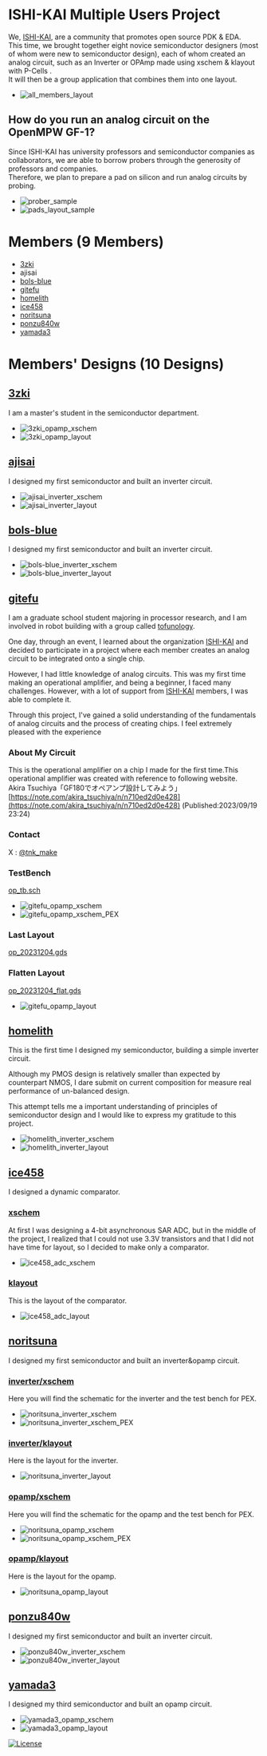 #  ISHI-KAI Multiple Users Project
We, [ISHI-KAI](https://ishi-kai.org/), are a community that promotes open source PDK & EDA.  
This time, we brought together eight novice semiconductor designers (most of whom were new to semiconductor design), each of whom created an analog circuit, such as an Inverter or OPAmp made using xschem & klayout with P-Cells .  
It will then be a group application that combines them into one layout.  

- ![all_members_layout](images/all_members_layout.jpg)


## How do you run an analog circuit on the OpenMPW GF-1?
Since ISHI-KAI has university professors and semiconductor companies as collaborators, we are able to borrow probers through the generosity of professors and companies.  
Therefore, we plan to prepare a pad on silicon and run analog circuits by probing.  

- ![prober_sample](images/prober_sample.jpg)
- ![pads_layout_sample](images/pads_layout_sample.jpg)


# Members (9 Members)
- [3zki](https://github.com/3zki)
- ajisai
- [bols-blue](https://github.com/bols-blue)
- [gitefu](https://github.com/Gitefu)
- [homelith](https://github.com/homelith)
- [ice458](https://github.com/ice458)
- [noritsuna](https://github.com/noritsuna)
- [ponzu840w](https://github.com/mulwak)
- [yamada3](https://github.com/keropiyo)

# Members' Designs (10 Designs)
## [3zki](member_project/3zki/)
I am a master's student in the semiconductor department.  

- ![3zki_opamp_xschem](images/3zki_opamp_xschem.jpg)
- ![3zki_opamp_layout](images/3zki_opamp_layout.jpg)

## [ajisai](member_project/ajisai/)
I designed my first semiconductor and built an inverter circuit.  

- ![ajisai_inverter_xschem](images/ajisai_inverter_xschem.jpg)
- ![ajisai_inverter_layout](images/ajisai_inverter_layout.jpg)


## [bols-blue](member_project/bols-blue/)
I designed my first semiconductor and built an inverter circuit.  

- ![bols-blue_inverter_xschem](images/bols-blue_inverter_xschem.jpg)
- ![bols-blue_inverter_layout](images/bols-blue_inverter_layout.jpg)

## [gitefu](member_project/Gitefu/)
I am a graduate school student majoring in processor research, and I am involved in robot building with a group called [tofunology](https://tofunology.github.io/site/).

One day, through an event, I learned about the organization [ISHI-KAI](https://ishi-kai.org/) and decided to participate in a project where each member creates an analog circuit to be integrated onto a single chip.

However, I had little knowledge of analog circuits. 
This was my first time making an operational amplifier, and being a beginner, I faced many challenges. However, with a lot of support from [ISHI-KAI](https://ishi-kai.org/)  members, I was able to complete it.

Through this project, I've gained a solid understanding of the fundamentals of analog circuits and the process of creating chips. I feel extremely pleased with the experience


### About My Circuit
This is the operational amplifier on a chip I made for the first time.This operational amplifier was created with reference to following website.  
Akira Tsuchiya「GF180でオペアンプ設計してみよう」[https://note.com/akira_tsuchiya/n/n710ed2d0e428](https://note.com/akira_tsuchiya/n/n710ed2d0e428) (Published:2023/09/19 23:24)

### Contact
X : [@tnk_make](https://twitter.com/tnk_make)

### TestBench
[op_tb.sch](member_project/gitefu/op_tb.sch)  
- ![gitefu_opamp_xschem](images/gitefu_opamp_xschem.jpg)
- ![gitefu_opamp_xschem_PEX](images/gitefu_opamp_xschem_PEX.jpg)

### Last Layout
[op_20231204.gds](member_project/gitefu/op_20231204.gds)  

### Flatten Layout
[op_20231204_flat.gds](member_project/gitefu/op_20231204_flat.gds)  
- ![gitefu_opamp_layout](images/gitefu_opamp_layout.jpg)


## [homelith](member_project/homelith/)

This is the first time I designed my semiconductor, building a simple inverter circuit.

Although my PMOS design is relatively smaller than expected by counterpart NMOS, I dare submit on current composition for measure real performance of un-balanced design.

This attempt tells me a important understanding of principles of semiconductor design and I would like to express my gratitude to this project.

- ![homelith_inverter_xschem](images/homelith_inverter_xschem.jpg)
- ![homelith_inverter_layout](images/homelith_inverter_layout.jpg)

## [ice458](member_project/ice458/)
I designed a dynamic comparator.  

### [xschem](member_project/ice458/dynamic_comparator/xschem/)
At first I was designing a 4-bit asynchronous SAR ADC, but in the middle of the project, I realized that I could not use 3.3V transistors and that I did not have time for layout, so I decided to make only a comparator.  
- ![ice458_adc_xschem](images/ice458_adc_xschem.jpg)

### [klayout](member_project/ice458/dynamic_comparator/klayout/)
This is the layout of the comparator.  
- ![ice458_adc_layout](images/ice458_adc_layout.jpg)


## [noritsuna](member_project/noritsuna/)
I designed my first semiconductor and built an inverter&opamp circuit.  

### [inverter/xschem](member_project/noritsuna/inverter/xschem/)
Here you will find the schematic for the inverter and the test bench for PEX.  
- ![noritsuna_inverter_xschem](images/noritsuna_inverter_xschem.jpg)
- ![noritsuna_inverter_xschem_PEX](images/noritsuna_inverter_xschem_PEX.jpg)

### [inverter/klayout](member_project/noritsuna/inverter/klayout/)
Here is the layout for the inverter.  
- ![noritsuna_inverter_layout](images/noritsuna_inverter_layout.jpg)

### [opamp/xschem](member_project/noritsuna/opamp/xschem/)
Here you will find the schematic for the opamp and the test bench for PEX.  

- ![noritsuna_opamp_xschem](images/noritsuna_opamp_xschem.jpg)
- ![noritsuna_opamp_xschem_PEX](images/noritsuna_opamp_xschem_PEX.jpg)

### [opamp/klayout](member_project/noritsuna/opamp/klayout/)
Here is the layout for the opamp.  
- ![noritsuna_opamp_layout](images/noritsuna_opamp_layout.jpg)


## [ponzu840w](member_project/ponzu840w/)
I designed my first semiconductor and built an inverter circuit.  

- ![ponzu840w_inverter_xschem](images/ponzu840w_inverter_xschem.jpg)
- ![ponzu840w_inverter_layout](images/ponzu840w_inverter_layout.jpg)


## [yamada3](member_project/yamada3/)
I designed my third semiconductor and built an opamp circuit.  

- ![yamada3_opamp_xschem](images/yamada3_opamp_xschem.jpg)
- ![yamada3_opamp_layout](images/yamada3_opamp_layout.jpg)

[![License](https://img.shields.io/badge/License-Apache%202.0-blue.svg)](https://opensource.org/licenses/Apache-2.0) 
